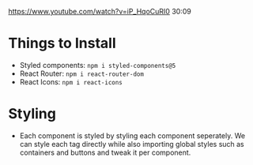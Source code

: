 https://www.youtube.com/watch?v=iP_HqoCuRI0
30:09

# Things to Install
- Styled components: `npm i styled-components@5`
- React Router: `npm i react-router-dom`
- React Icons: `npm i react-icons`

# Styling
- Each component is styled by styling each component seperately. We can style each tag directly while also importing global styles such as containers and buttons and tweak it per component.


